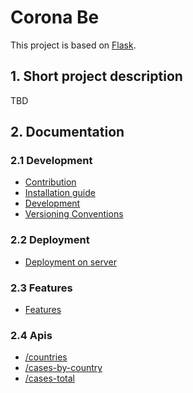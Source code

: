 # Corona Be

This project is based on [Flask](https://flask.palletsprojects.com/en/1.1.x/).

## 1. Short project description

TBD

## 2. Documentation

### 2.1 Development
- [Contribution](documentation/contribution.md)
- [Installation guide](documentation/installation.md)
- [Development](documentation/development.md)
- [Versioning Conventions](documentation/versioning-conventions.md)

### 2.2 Deployment
- [Deployment on server](documentation/deployment.md)

### 2.3 Features
- [Features](documentation/features.md)

### 2.4 Apis
- [/countries](documentation/apis/countries.md)
- [/cases-by-country](documentation/apis/cases-by-country.md)
- [/cases-total](documentation/apis/cases-total.md)
